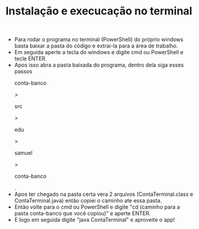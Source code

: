 ## <h1> Instalação e execucação no terminal </h1>

<br>

 * Para rodar o programa no terminal (PowerShell) do próprio windows basta baixar a pasta do código e extrai-la para a área de trabalho.
 * Em seguida aperte a tecla do windows e digite cmd ou PowerShell e tecle ENTER.
 * Apos isso abra a pasta baixada do programa, dentro dela siga esses passos <p>conta-banco</p> > <p>src</p> > <p>edu</p> > <p>samuel</p> > <p>conta-banco</p>.
 * Apos ter chegado na pasta certa vera 2 arquivos (ContaTerminal.class e ContaTerminal.java) então copiei o caminho ate essa pasta.
 * Então volte para o cmd ou PowerShell e digite "cd (caminho para a pasta conta-banco que você copiou)" e aperte ENTER.
 * E logo em seguida digite "java ContaTerminal" e aproveite o app!
